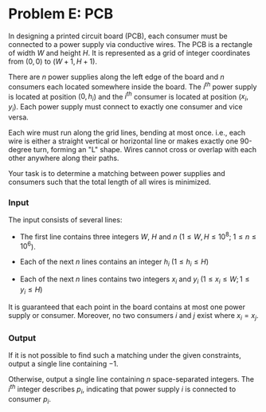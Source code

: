 # Problem E: PCB

In designing a printed circuit board (PCB), each consumer must be connected to a power supply via conductive wires. The PCB is a rectangle of width $W$ and height $H$. It is represented as a grid of integer coordinates from ($0, 0$) to ($W + 1, H + 1$).

There are $n$ power supplies along the left edge of the board and $n$ consumers each located somewhere inside the board. The $i ^ {th}$ power supply is located at position ($0, h_i$) and the $i ^ {th}$ consumer is located at position ($x_i, y_i$). Each power supply must connect to exactly one consumer and vice versa.

Each wire must run along the grid lines, bending at most once. i.e., each wire is either a straight vertical or horizontal line or makes exactly one 90-degree turn, forming an "L" shape. Wires cannot cross or overlap with each other anywhere along their paths.

Your task is to determine a matching between power supplies and consumers such that the total length of all wires is minimized.

### Input

The input consists of several lines:

-   The first line contains three integers $W$, $H$ and $n$ ($1 \le W, H \le 10 ^ 8$; $1 \le n \le 10 ^ 6$).

-   Each of the next $n$ lines contains an integer $h_i$ ($1 \le h_i \le H$)

-   Each of the next $n$ lines contains two integers $x_i$ and $y_i$ ($1 \le x_i \le W; 1 \le y_i \le H$)

It is guaranteed that each point in the board contains at most one power supply or consumer. Moreover, no two consumers $i$ and $j$ exist where $x_i = x_j$.

### Output

If it is not possible to find such a matching under the given constraints, output a single line containing $-1$.

Otherwise, output a single line containing $n$ space-separated integers. The $i ^ {th}$ integer describes $p_i$, indicating that power supply $i$ is connected to consumer $p_i$.

